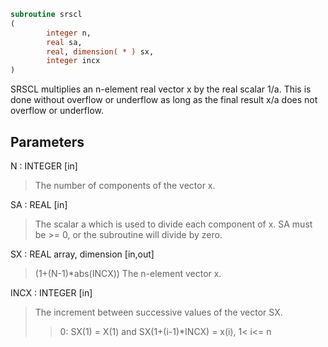 ```fortran
subroutine srscl
(
        integer n,
        real sa,
        real, dimension( * ) sx,
        integer incx
)
```

SRSCL multiplies an n-element real vector x by the real scalar 1/a.
This is done without overflow or underflow as long as
the final result x/a does not overflow or underflow.

## Parameters
N : INTEGER [in]
> The number of components of the vector x.

SA : REAL [in]
> The scalar a which is used to divide each component of x.
> SA must be >= 0, or the subroutine will divide by zero.

SX : REAL array, dimension [in,out]
> (1+(N-1)*abs(INCX))
> The n-element vector x.

INCX : INTEGER [in]
> The increment between successive values of the vector SX.
> > 0:  SX(1) = X(1) and SX(1+(i-1)*INCX) = x(i),     1< i<= n
